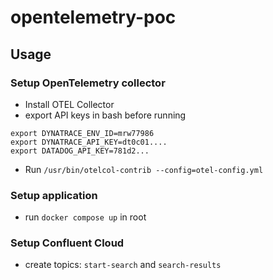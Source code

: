 # opentelemetry-poc

## Usage

### Setup OpenTelemetry collector

* Install OTEL Collector
* export API keys in bash before running
```
export DYNATRACE_ENV_ID=mrw77986
export DYNATRACE_API_KEY=dt0c01....
export DATADOG_API_KEY=781d2...
```
* Run `/usr/bin/otelcol-contrib --config=otel-config.yml`

### Setup application

* run `docker compose up` in root

### Setup Confluent Cloud

* create topics: `start-search` and `search-results`
